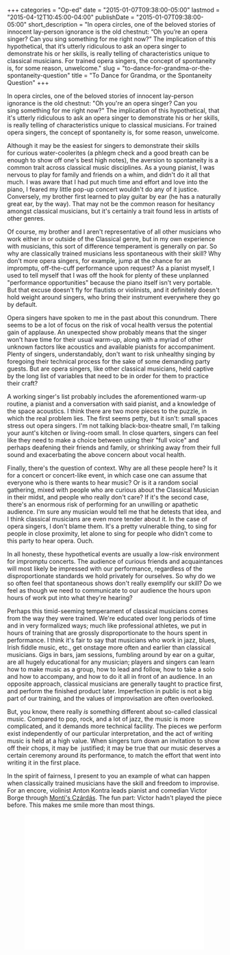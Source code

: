 +++
categories = "Op-ed"
date = "2015-01-07T09:38:00-05:00"
lastmod = "2015-04-12T10:45:00-04:00"
publishDate = "2015-01-07T09:38:00-05:00"
short_description = "In opera circles, one of the beloved stories of innocent lay-person ignorance is the old chestnut: “Oh you’re an opera singer? Can you sing something for me right now?” The implication of this hypothetical, that it’s utterly ridiculous to ask an opera singer to demonstrate his or her skills, is really telling of characteristics unique to classical musicians. For trained opera singers, the concept of spontaneity is, for some reason, unwelcome."
slug = "to-dance-for-grandma-or-the-spontaneity-question"
title = "To Dance for Grandma, or the Spontaneity Question"
+++

<p>In opera&nbsp;circles, one of the beloved stories of innocent lay-person ignorance is the old chestnut: "Oh you're&nbsp;an opera singer? Can you sing&nbsp;something for me right now?" The implication of this hypothetical, that it's utterly ridiculous to ask an opera singer to demonstrate his or her skills, is really telling of characteristics unique to classical musicians. For trained opera singers, the concept of spontaneity is, for some reason, unwelcome.</p><p>Although it may be the easiest for singers to demonstrate&nbsp;their skills for&nbsp;curious water-coolerites (a phlegm check and a good breath can be enough to show off one's best high notes), the aversion to spontaneity is a common trait across classical music disciplines. As a young pianist, I was nervous&nbsp;to play for family and friends on a whim, and didn't do it all that much. I was aware that I had put much time and effort and love into the piano, I feared my little pop-up concert wouldn't do any of it&nbsp;justice. Conversely, my brother first learned to play guitar by ear (he has a naturally great ear, by the way). That may not be the common reason&nbsp;for hesitancy amongst classical musicians, but it's certainly a trait found less in artists of other genres.</p><p>Of course, my brother and I aren't representative&nbsp;of all&nbsp;other musicians who work either in or&nbsp;outside of the Classical genre, but in my own experience with musicians, this sort of difference temperament is generally on par. So why are classically trained musicians less spontaneous with their skill? Why don't more opera singers, for example, jump at the chance for an impromptu, off-the-cuff performance upon request? As a pianist myself, I used to tell myself that I was off the hook for plenty of these unplanned "performance opportunities" because the piano itself isn't very portable. But that excuse doesn't fly for flautists or violinists, and it definitely doesn't hold weight around singers, who bring their instrument everywhere they go by default.</p><p>Opera singers have spoken to me in the past about this conundrum. There seems to be a lot of focus on the risk of vocal health versus the potential gain of applause. An unexpected show probably means that the singer won't have time for their usual warm-up, along with a myriad of other unknown factors like acoustics and available pianists for accompaniment. Plenty of singers, understandably, don't want to risk unhealthy singing by foregoing their technical process for the sake of some demanding party guests. But are opera singers, like other classical musicians, held captive by&nbsp;the long list of variables that need to be in order for them to practice their craft?</p><p>A working singer's list probably includes the aforementioned warm-up routine, a pianist and a conversation with said pianist, and a knowledge of the space acoustics. I think there are two more pieces to the puzzle, in which the real problem lies. The first seems petty, but it isn't: small spaces stress out opera singers. I'm not talking black-box-theatre small, I'm talking your aunt's kitchen or living-room small. In close quarters, singers can feel like they need to make a choice between using their "full voice" and perhaps deafening their friends and family, or shrinking away from their full sound and exacerbating the above concern about vocal health.</p><p>Finally, there's the question of context. Why are all these people here? Is it for a concert or concert-like event, in which case one can assume that everyone who is there wants to hear music? Or is it a random social gathering, mixed with people who are curious about the Classical Musician in their midst, and people who really&nbsp;don't care? If it's the second case, there's an enormous risk of performing for an unwilling or apathetic audience. I'm sure any musician would tell me that he detests that idea, and I think classical musicians are even more tender about it. In the case of opera singers, I don't blame them. It's a pretty vulnerable thing, to sing for people in close proximity, let alone to sing for people who didn't come to this party to hear opera. Ouch.</p><p>In all honesty, these hypothetical events are usually a low-risk environment for impromptu concerts. The audience of curious friends and acquaintances will most likely be impressed with our performance, regardless of the disproportionate standards we hold privately for ourselves. So why do we so often feel that spontaneous shows don't really exemplify our skill? Do we feel as though we need to communicate to our audience the hours upon hours of work put into what they're hearing?</p><p>Perhaps this timid-seeming temperament of classical musicians comes from the way they were trained.&nbsp;We're educated over long periods of time and in very formalized ways; much like professional athletes, we put in hours of training that are grossly disproportionate to the hours spent in performance. I think it's fair to say that musicians who work in jazz, blues, Irish fiddle music, etc., get onstage more often and earlier than classical musicians. Gigs in bars, jam sessions, fumbling around by ear on a guitar, are all hugely educational for any musician; players and singers can learn how to make music as a group, how to lead and follow, how to take a solo and how to accompany, and how to do it all in front of an audience. In an opposite approach, classical musicians are generally taught to practice first, and perform the finished product later. Imperfection in public is not a big part of our training, and the values of improvisation are often overlooked.</p><p>But, you know, there really&nbsp;<em>is</em> something different about so-called classical music. Compared to pop, rock, and a lot of jazz, the music is more complicated, and it demands more technical facility. The pieces we perform exist independently of our particular interpretation, and the act of writing music is held at a high value. When singers turn down an invitation to show off their chops, it may be &nbsp;justified; it may be true that our music deserves a certain&nbsp;ceremony around its performance, to match the effort that went into writing it in the first place.</p><p>In the spirit of fairness, I present to you an example of what can happen when classically trained musicians have the skill and freedom to improvise. For&nbsp;an encore, violinist Anton Kontra leads pianist and comedian&nbsp;Victor Borge through <a href="http://imslp.org/wiki/Cs%C3%A1rd%C3%A1s_%28Monti,_Vittorio%29" target="_blank">Monti's Czárdás</a>. The fun part: Victor hadn't played the piece before. This makes me smile more than most things.</p><p><figure data-type="video"><iframe src="//www.youtube.com/embed/tvUbrbFdJ8g" width="420" height="315" frameborder="0" allowfullscreen="allowfullscreen"></iframe></figure></p>

